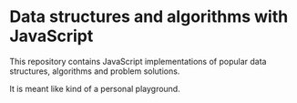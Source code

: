 # Data structures and algorithms with JavaScript

This repository contains JavaScript implementations of popular data structures, algorithms and problem solutions.

It is meant like kind of a personal playground.